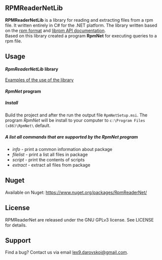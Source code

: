 ## RPMReaderNetLib
**RPMReaderNetLib** is a library for reading and extracting files from a rpm  file. It written entirely in C# for the .NET platform. The library written based on the [rpm format](https://refspecs.linuxbase.org/LSB_3.1.0/LSB-Core-generic/LSB-Core-generic/pkgformat.html) and [librpm API documentation](http://rpm.org/api/4.4.2.2/index.html). <br>Based on this library created a program **RpmNet** for executing queries to a rpm file.

## Usage

#### *RpmReaderNetLib* library

[Examples of the use of the library](https://github.com/Alexcei88/RPMReaderNet/wiki/Usage-RpmReaderNet)

#### *RpmNet* program

##### Install

Build the project and after the run the output file `RpmNetSetup.msi`.
The program *RpmNet* will be install to your computer to `c:\Program Files (x86)\RpmNet\` default.

##### A list all commands that are supported by the RpmNet program

- *info* - print a common information about package
- *filelist* - print a list all files in package
- *script* - print the contents of scripts
- *extract* - extract all files from package




## Nuget

Available on Nuget: https://www.nuget.org/packages/RpmReaderNet/

## License

RPMReaderNet are released under the GNU GPLv3 license. See LICENSE for details.

## Support

Find a bug? Contact us via email lex9.darovskoi@gmail.com.
